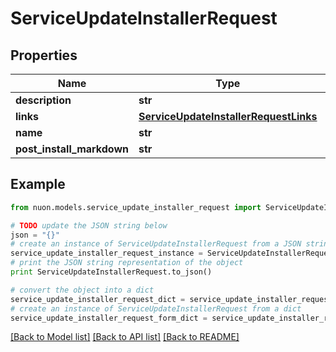 # ServiceUpdateInstallerRequest


## Properties

Name | Type | Description | Notes
------------ | ------------- | ------------- | -------------
**description** | **str** |  | 
**links** | [**ServiceUpdateInstallerRequestLinks**](ServiceUpdateInstallerRequestLinks.md) |  | [optional] 
**name** | **str** |  | 
**post_install_markdown** | **str** |  | [optional] 

## Example

```python
from nuon.models.service_update_installer_request import ServiceUpdateInstallerRequest

# TODO update the JSON string below
json = "{}"
# create an instance of ServiceUpdateInstallerRequest from a JSON string
service_update_installer_request_instance = ServiceUpdateInstallerRequest.from_json(json)
# print the JSON string representation of the object
print ServiceUpdateInstallerRequest.to_json()

# convert the object into a dict
service_update_installer_request_dict = service_update_installer_request_instance.to_dict()
# create an instance of ServiceUpdateInstallerRequest from a dict
service_update_installer_request_form_dict = service_update_installer_request.from_dict(service_update_installer_request_dict)
```
[[Back to Model list]](../README.md#documentation-for-models) [[Back to API list]](../README.md#documentation-for-api-endpoints) [[Back to README]](../README.md)



